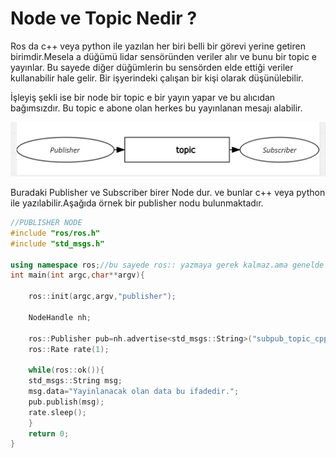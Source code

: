 # Node ve Topic Nedir ?

Ros da c++ veya python ile yazılan her biri belli bir görevi yerine getiren birimdir.Mesela a düğümü lidar sensöründen veriler alır ve bunu bir topic e yayınlar. Bu sayede diğer düğümlerin bu sensörden elde ettiği veriler kullanabilir hale gelir. Bir işyerindeki çalışan bir kişi olarak düşünülebilir.    

İşleyiş şekli ise bir node bir topic e bir yayın yapar ve bu alıcıdan bağımsızdır. Bu topic e abone olan herkes bu yayınlanan mesajı alabilir.

![Untitled](Node%20ve%20Topic%20Nedir%201ad8be0ece07407ab11c7ede15e3e30a/Untitled.png)

Buradaki Publisher ve Subscriber birer Node dur. ve bunlar c++ veya python ile yazılabilir.Aşağıda örnek bir publisher nodu bulunmaktadır.

```cpp
//PUBLISHER NODE 
#include "ros/ros.h"
#include "std_msgs.h"

using namespace ros;//bu sayede ros:: yazmaya gerek kalmaz.ama genelde kullanırlar.
int main(int argc,char**argv){

	ros::init(argc,argv,"publisher");

	NodeHandle nh;
	
	ros::Publisher pub=nh.advertise<std_msgs::String>("subpub_topic_cpp),10);
	ros::Rate rate(1);

	while(ros::ok()){
	std_msgs::String msg;
	msg.data="Yayinlanacak olan data bu ifadedir.";
	pub.publish(msg);
	rate.sleep();
	}
	return 0;
}
```
